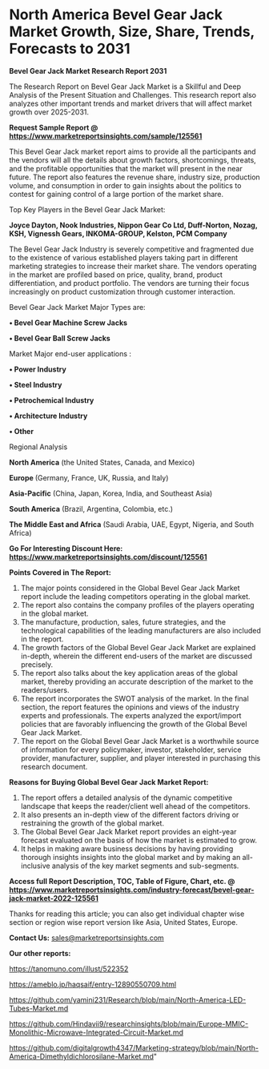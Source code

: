 # North America Bevel Gear Jack Market Growth, Size, Share, Trends, Forecasts to 2031

<strong>Bevel Gear Jack Market Research Report 2031</strong>

The Research Report on Bevel Gear Jack Market is a Skillful and Deep Analysis of the Present Situation and Challenges. This research report also analyzes other important trends and market drivers that will affect market growth over 2025-2031.

<strong>Request Sample Report @ <a href=https://www.marketreportsinsights.com/sample/125561>https://www.marketreportsinsights.com/sample/125561</a></strong>

This Bevel Gear Jack market report aims to provide all the participants and the vendors will all the details about growth factors, shortcomings, threats, and the profitable opportunities that the market will present in the near future. The report also features the revenue share, industry size, production volume, and consumption in order to gain insights about the politics to contest for gaining control of a large portion of the market share.

Top Key Players in the Bevel Gear Jack Market:

<strong>Joyce Dayton, Nook Industries, Nippon Gear Co Ltd, Duff-Norton, Nozag, KSH, Vignessh Gears, INKOMA-GROUP, Kelston, PCM Company</strong>

The Bevel Gear Jack Industry is severely competitive and fragmented due to the existence of various established players taking part in different marketing strategies to increase their market share. The vendors operating in the market are profiled based on price, quality, brand, product differentiation, and product portfolio. The vendors are turning their focus increasingly on product customization through customer interaction.

Bevel Gear Jack Market Major Types are:

<strong>• Bevel Gear Machine Screw Jacks

• Bevel Gear Ball Screw Jacks</strong>

Market Major end-user applications :

<strong>• Power Industry

• Steel Industry

• Petrochemical Industry

• Architecture Industry

• Other</strong>

Regional Analysis

</u><strong><b>North America</b></strong> (the United States, Canada, and Mexico)

<strong><b>Europe </b></strong>(Germany, France, UK, Russia, and Italy)

<strong><b>Asia-Pacific</b></strong> (China, Japan, Korea, India, and Southeast Asia)

<strong><b>South America</b></strong> (Brazil, Argentina, Colombia, etc.)

<strong><b>The Middle East and Africa</b></strong> (Saudi Arabia, UAE, Egypt, Nigeria, and South Africa)

<strong>Go For Interesting Discount Here: <a href=https://www.marketreportsinsights.com/discount/125561>https://www.marketreportsinsights.com/discount/125561</a></strong>

<strong>Points Covered in The Report:</strong>
<ol>
  <li>The major points considered in the Global Bevel Gear Jack Market report include the leading competitors operating in the global market.</li>
  <li>The report also contains the company profiles of the players operating in the global market.</li>
  <li>The manufacture, production, sales, future strategies, and the technological capabilities of the leading manufacturers are also included in the report.</li>
  <li>The growth factors of the Global Bevel Gear Jack Market are explained in-depth, wherein the different end-users of the market are discussed precisely.</li>
  <li>The report also talks about the key application areas of the global market, thereby providing an accurate description of the market to the readers/users.</li>
  <li>The report incorporates the SWOT analysis of the market. In the final section, the report features the opinions and views of the industry experts and professionals. The experts analyzed the export/import policies that are favorably influencing the growth of the Global Bevel Gear Jack Market.</li>
  <li>The report on the Global Bevel Gear Jack Market is a worthwhile source of information for every policymaker, investor, stakeholder, service provider, manufacturer, supplier, and player interested in purchasing this research document.</li>
</ol>
<strong>Reasons for Buying Global Bevel Gear Jack Market Report:</strong>

<ol>
  <li>The report offers a detailed analysis of the dynamic competitive landscape that keeps the reader/client well ahead of the competitors.</li>
  <li>It also presents an in-depth view of the different factors driving or restraining the growth of the global market.</li>
  <li>The Global Bevel Gear Jack Market report provides an eight-year forecast evaluated on the basis of how the market is estimated to grow.</li>
  <li>It helps in making aware business decisions by having providing thorough insights insights into the global market and by making an all-inclusive analysis of the key market segments and sub-segments.</li>
</ol>
<strong>Access full Report Description, TOC, Table of Figure, Chart, etc. @ <a href=https://www.marketreportsinsights.com/industry-forecast/bevel-gear-jack-market-2022-125561>https://www.marketreportsinsights.com/industry-forecast/bevel-gear-jack-market-2022-125561</a></strong>


Thanks for reading this article; you can also get individual chapter wise section or region wise report version like Asia, United States, Europe.

<strong>Contact Us:</strong>
sales@marketreportsinsights.com

<strong>Our other reports:</strong>

<a href=https://tanomuno.com/illust/522352>https://tanomuno.com/illust/522352</a>

<a href=https://ameblo.jp/haqsaif/entry-12890550709.html>https://ameblo.jp/haqsaif/entry-12890550709.html</a>

<a href=https://github.com/yamini231/Research/blob/main/North-America-LED-Tubes-Market.md>https://github.com/yamini231/Research/blob/main/North-America-LED-Tubes-Market.md</a>

<a href=https://github.com/Hindavii9/researchinsights/blob/main/Europe-MMIC-Monolithic-Microwave-Integrated-Circuit-Market.md>https://github.com/Hindavii9/researchinsights/blob/main/Europe-MMIC-Monolithic-Microwave-Integrated-Circuit-Market.md</a>

<a href=https://github.com/digitalgrowth4347/Marketing-strategy/blob/main/North-America-Dimethyldichlorosilane-Market.md>https://github.com/digitalgrowth4347/Marketing-strategy/blob/main/North-America-Dimethyldichlorosilane-Market.md</a>"
